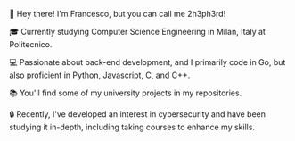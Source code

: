 👋 Hey there! I'm Francesco, but you can call me 2h3ph3rd!

🎓 Currently studying Computer Science Engineering in Milan, Italy at Politecnico.

💻 Passionate about back-end development, and I primarily code in Go, but also proficient in Python, Javascript, C, and C++.

📚 You'll find some of my university projects in my repositories.

🔒 Recently, I've developed an interest in cybersecurity and have been studying it in-depth, including taking courses to enhance my skills.
